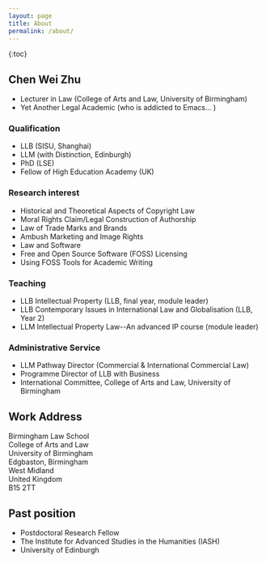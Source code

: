 ```yaml
---
layout: page
title: About
permalink: /about/
---
```



{:toc}

## Chen Wei Zhu

- Lecturer in Law  (College of Arts and Law, University of Birmingham)
- Yet Another Legal Academic (who is addicted to Emacs... ) 

### Qualification
- LLB (SISU, Shanghai) 
- LLM (with Distinction, Edinburgh)  	
- PhD (LSE)  	
- Fellow of High Education Academy  (UK)	

### Research interest
- Historical and Theoretical Aspects of Copyright Law
- Moral Rights Claim/Legal Construction of Authorship
- Law of Trade Marks and Brands
- Ambush Marketing and Image Rights 
- Law and Software
- Free and Open Source Software (FOSS) Licensing
- Using FOSS Tools for Academic Writing

### Teaching 
- LLB Intellectual Property  (LLB, final year, module leader)
- LLB Contemporary Issues in International Law and Globalisation (LLB, Year 2)
- LLM Intellectual Property Law--An advanced IP course (module leader)

### Administrative Service
- LLM Pathway Director (Commercial & International Commercial Law) 
- Programme Director of LLB with Business 
- International Committee, College of Arts and Law, University of Birmingham 

## Work Address
Birmingham Law School <br/>College of Arts and Law <br/>University of Birmingham <br/>Edgbaston, Birmingham <br/>West Midland <br/>United Kingdom <br/>B15 2TT

## Past position
- Postdoctoral Research Fellow 
- The Institute for Advanced Studies in the Humanities (IASH)
- University of Edinburgh

